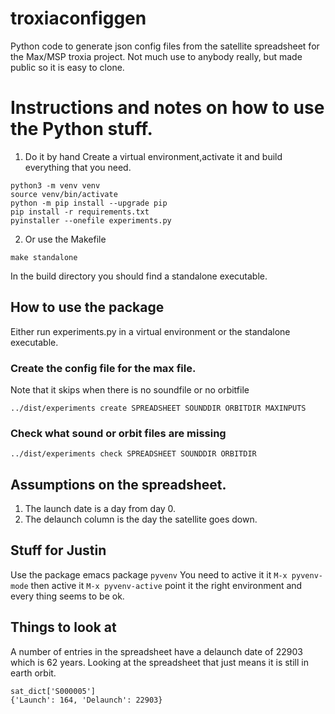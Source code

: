 # troxiaconfiggen

Python code to generate json config files from the satellite
spreadsheet for the Max/MSP troxia project. Not much use to anybody
really, but made public so it is easy to clone.



# Instructions and notes on how to use the Python stuff.


1. Do it by hand Create a virtual environment,activate it and build
   everything that you need.

```
python3 -m venv venv
source venv/bin/activate
python -m pip install --upgrade pip
pip install -r requirements.txt 
pyinstaller --onefile experiments.py 
```

2. Or use the Makefile
```
make standalone
```
In the build directory you should find a standalone executable.


## How to use the package 
Either run experiments.py in a virtual environment or the standalone
executable. 

### Create the config file for the max file.
Note that it skips when there is no soundfile or no orbitfile
```
../dist/experiments create SPREADSHEET SOUNDDIR ORBITDIR MAXINPUTS
``` 
### Check what sound or orbit files are missing
```
../dist/experiments check SPREADSHEET SOUNDDIR ORBITDIR
```




## Assumptions on the spreadsheet.

1. The launch date is a day from day 0.
2. The delaunch column is the day the satellite goes down.


## Stuff for Justin
Use the package emacs package `pyvenv` You need to active it it
`M-x pyvenv-mode` then active it `M-x pyvenv-active` point it the
right environment and every thing seems to be ok.




## Things to look at
A number of entries in the spreadsheet have a delaunch date of 22903
which is 62 years.  Looking at the spreadsheet that just means it 
is still in earth orbit.
```
sat_dict['S000005']
{'Launch': 164, 'Delaunch': 22903}
```



